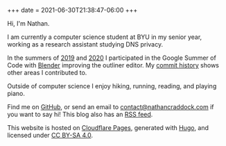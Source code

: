 +++
date = 2021-06-30T21:38:47-06:00
+++

Hi, I'm Nathan.

I am currently a computer science student at BYU in my senior year,
working as a research assistant studying DNS privacy.

In the summers of
[2019](https://summerofcode.withgoogle.com/archive/2019/projects/5416561530109952/)
and
[2020](https://summerofcode.withgoogle.com/archive/2020/projects/5735262606327808/)
I participated in the Google Summer of Code with
[Blender](https://www.blender.org) improving the outliner editor. My [commit
history](https://miikahweb.com/en/blender/git-statistics/developers/natecraddock)
shows other areas I contributed to.

Outside of computer science I enjoy hiking, running, reading, and playing piano.

Find me on [GitHub](https://github.com/natecraddock), or send an email to
[contact@nathancraddock.com](mailto:contact@nathancraddock.com) if you want to
say hi! This blog also has an [RSS feed](/feed.xml).

This website is hosted on [Cloudflare Pages](https://pages.cloudflare.com/),
generated with [Hugo](https://gohugo.io), and licensed under [CC BY-SA
4.0](http://creativecommons.org/licenses/by-sa/4.0/?ref=chooser-v1).
